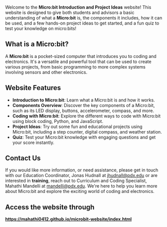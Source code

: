 Welcome to the **Micro:bit Introduction and Project Ideas** website! This website is designed to give both students and advisors a basic understanding of what a **Micro:bit** is, the components it includes, how it can be used, and a few hands-on project ideas to get started, and a fun quiz to test your knowledge on micro:bits!

## What is a Micro:bit?
A **Micro:bit** is a pocket-sized computer that introduces you to coding and electronics. It's a versatile and powerful tool that can be used to create various projects, from basic programming to more complex systems involving sensors and other electronics.

## Website Features
- **Introduction to Micro:bit**: Learn what a Micro:bit is and how it works.
- **Components Overview**: Discover the key components of a Micro:bit, such as its LED display, buttons, accelerometer, compass, and more.
- **Coding with Micro:bit**: Explore the different ways to code with Micro:bit using block coding, Python, and JavaScript.
- **Project Ideas**: Try out some fun and educational projects using Micro:bit, including a step counter, digital compass, and weather station.
- **Quiz**: Test your Micro:bit knowledge with engaging questions and get your score instantly.

## Contact Us
If you would like more information, or need assistance, please get in touch with our Education Coordinator, Jonas Hudnall at jhudnall@pdx.edu or are interested in **training**, reach out to Curriculum and Coding Specialist, Mahathi Mandelli at mandelli@pdx.edu. We're here to help you learn more about Micro:bit and explore the exciting world of coding and electronics.

## Access the website through 
**https://mahathi0412.github.io/microbit-website/index.html**





